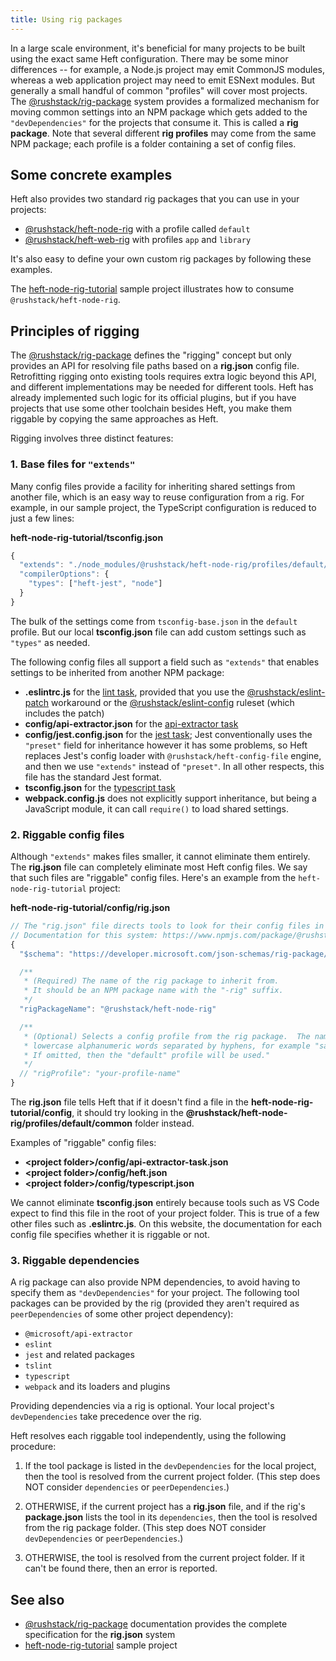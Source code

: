 ```yaml
---
title: Using rig packages
---
```


In a large scale environment, it's beneficial for many projects to be built using the exact same Heft configuration.
There may be some minor differences -- for example, a Node.js project may emit CommonJS modules, whereas a web application
project may need to emit ESNext modules. But generally a small handful of common "profiles" will cover most projects.
The [@rushstack/rig-package](https://www.npmjs.com/package/@rushstack/rig-package) system provides a formalized
mechanism for moving common settings into an NPM package which gets added to the `"devDependencies"` for the projects
that consume it. This is called a **rig package**. Note that several different **rig profiles** may come from the
same NPM package; each profile is a folder containing a set of config files.

## Some concrete examples

Heft also provides two standard rig packages that you can use in your projects:

- [@rushstack/heft-node-rig](https://github.com/microsoft/rushstack/tree/main/rigs/heft-node-rig) with a profile called `default`
- [@rushstack/heft-web-rig](https://github.com/microsoft/rushstack/tree/main/rigs/heft-web-rig) with profiles `app` and `library`

It's also easy to define your own custom rig packages by following these examples.

The [heft-node-rig-tutorial](https://github.com/microsoft/rushstack-samples/tree/main/heft/heft-node-rig-tutorial)
sample project illustrates how to consume `@rushstack/heft-node-rig`.

## Principles of rigging

The [@rushstack/rig-package](https://www.npmjs.com/package/@rushstack/rig-package) defines the "rigging" concept
but only provides an API for resolving file paths based on a **rig.json** config file. Retrofitting rigging
onto existing tools requires extra logic beyond this API, and different implementations may be needed for different
tools. Heft has already implemented such logic for its official plugins, but if you have projects that use some
other toolchain besides Heft, you make them riggable by copying the same approaches as Heft.

Rigging involves three distinct features:

### 1. Base files for `"extends"`

Many config files provide a facility for inheriting shared settings from another file,
which is an easy way to reuse configuration from a rig. For example, in our sample project,
the TypeScript configuration is reduced to just a few lines:

**heft-node-rig-tutorial/tsconfig.json**

```js
{
  "extends": "./node_modules/@rushstack/heft-node-rig/profiles/default/tsconfig-base.json",
  "compilerOptions": {
    "types": ["heft-jest", "node"]
  }
}
```

The bulk of the settings come from `tsconfig-base.json` in the `default` profile. But our local **tsconfig.json**
file can add custom settings such as `"types"` as needed.

The following config files all support a field such as `"extends"` that enables settings to be inherited from another NPM package:

- **.eslintrc.js** for the [lint task](../plugins/lint.md), provided that you use the [@rushstack/eslint-patch](https://www.npmjs.com/package/@rushstack/eslint-patch) workaround or the [@rushstack/eslint-config](https://www.npmjs.com/package/@rushstack/eslint-config) ruleset (which includes the patch)
- **config/api-extractor.json** for the [api-extractor task](../plugins/api-extractor.md)
- **config/jest.config.json** for the [jest task](../plugins/jest.md); Jest conventionally uses the `"preset"` field for inheritance however it has some problems, so Heft replaces Jest's config loader with `@rushstack/heft-config-file` engine, and then we use `"extends"` instead of `"preset"`. In all other respects, this file has the standard Jest format.
- **tsconfig.json** for the [typescript task](../plugins/typescript.md)
- **webpack.config.js** does not explicitly support inheritance, but being a JavaScript module, it can call `require()` to load shared settings.

### 2. Riggable config files

Although `"extends"` makes files smaller, it cannot eliminate them entirely. The **rig.json** file
can completely eliminate most Heft config files. We say that such files are "riggable" config files.
Here's an example from the `heft-node-rig-tutorial` project:

**heft-node-rig-tutorial/config/rig.json**

```js
// The "rig.json" file directs tools to look for their config files in an external package.
// Documentation for this system: https://www.npmjs.com/package/@rushstack/rig-package
{
  "$schema": "https://developer.microsoft.com/json-schemas/rig-package/rig.schema.json",

  /**
   * (Required) The name of the rig package to inherit from.
   * It should be an NPM package name with the "-rig" suffix.
   */
  "rigPackageName": "@rushstack/heft-node-rig"

  /**
   * (Optional) Selects a config profile from the rig package.  The name must consist of
   * lowercase alphanumeric words separated by hyphens, for example "sample-profile".
   * If omitted, then the "default" profile will be used."
   */
  // "rigProfile": "your-profile-name"
}
```

The **rig.json** file tells Heft that if it doesn't find a file in the **heft-node-rig-tutorial/config**, it should
try looking in the **@rushstack/heft-node-rig/profiles/default/common** folder instead.

Examples of "riggable" config files:

- **&lt;project folder&gt;/config/api-extractor-task.json**
- **&lt;project folder&gt;/config/heft.json**
- **&lt;project folder&gt;/config/typescript.json**

We cannot eliminate **tsconfig.json** entirely because tools such as VS Code expect to find this file in
the root of your project folder. This is true of a few other files such as **.eslintrc.js**. On this website,
the documentation for each config file specifies whether it is riggable or not.

### 3. Riggable dependencies

A rig package can also provide NPM dependencies, to avoid having to specify them as `"devDependencies"` for
your project. The following tool packages can be provided by the rig (provided they aren't required as
`peerDependencies` of some other project dependency):

- `@microsoft/api-extractor`
- `eslint`
- `jest` and related packages
- `tslint`
- `typescript`
- `webpack` and its loaders and plugins

Providing dependencies via a rig is optional. Your local project's `devDependencies` take precedence over the rig.

Heft resolves each riggable tool independently, using the following procedure:

1. If the tool package is listed in the `devDependencies` for the local project, then the tool is resolved from
   the current project folder. (This step does NOT consider `dependencies` or `peerDependencies`.)

2. OTHERWISE, if the current project has a **rig.json** file, and if the rig's **package.json** lists the tool in its
   `dependencies`, then the tool is resolved from the rig package folder. (This step does NOT consider
   `devDependencies` or `peerDependencies`.)

3. OTHERWISE, the tool is resolved from the current project folder. If it can't be found there, then an error
   is reported.

## See also

- [@rushstack/rig-package](https://www.npmjs.com/package/@rushstack/rig-package) documentation provides the complete specification for the **rig.json** system
- [heft-node-rig-tutorial](https://github.com/microsoft/rushstack-samples/tree/main/heft/heft-node-rig-tutorial) sample project
